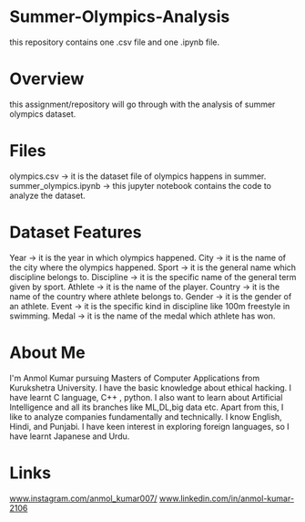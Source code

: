 # Summer-Olympics-Analysis
this repository contains one .csv file and one .ipynb file.

# Overview
this assignment/repository will go through with the analysis of summer olympics dataset.

# Files
olympics.csv -> it is the dataset file of olympics happens in summer.
summer_olympics.ipynb -> this jupyter notebook contains the code to analyze the dataset.

# Dataset Features
Year -> it is the year in which olympics happened.
City -> it is the name of the city where the olympics happened.
Sport -> it is the general name which discipline belongs to.
Discipline -> it is the specific name of the general term given by sport.
Athlete -> it is the name of the player.
Country -> it is the name of the country where athlete belongs to. 
Gender -> it is the gender of an athlete.
Event -> it is the specific kind in discipline like 100m freestyle in swimming.
Medal -> it is the name of the medal which athlete has won.

# About Me
I'm Anmol Kumar pursuing Masters of Computer Applications from Kurukshetra University. I have the basic knowledge about ethical hacking. I have learnt C language, C++ , python.
I also want to learn about Artificial Intelligence and all its branches like ML,DL,big data etc. Apart from this, I like to analyze companies fundamentally and technically. I know English, Hindi, and Punjabi. I have keen interest in exploring foreign languages, so I have learnt Japanese and Urdu.

# Links
www.instagram.com/anmol_kumar007/ 
 www.linkedin.com/in/anmol-kumar-2106
